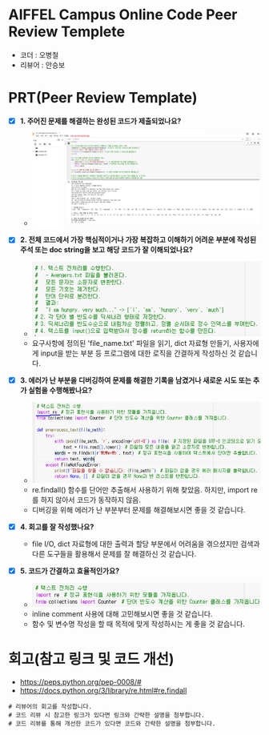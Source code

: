 # AIFFEL Campus Online Code Peer Review Templete
- 코더 : 오병철
- 리뷰어 : 안승보


# PRT(Peer Review Template)
- [X]  **1. 주어진 문제를 해결하는 완성된 코드가 제출되었나요?**
    - ![alt text](image.png)

- [X]  **2. 전체 코드에서 가장 핵심적이거나 가장 복잡하고 이해하기 어려운 부분에 작성된 
주석 또는 doc string을 보고 해당 코드가 잘 이해되었나요?**
    - ![alt text](image-3.png)
    - 요구사항에 정의된 'file_name.txt' 파일을 읽기, dict 자료형 만들기, 사용자에게 input을 받는 부분 등 프로그램에 대한 로직을 간결하게 작성하신 것 같습니다.

- [X]  **3. 에러가 난 부분을 디버깅하여 문제를 해결한 기록을 남겼거나
새로운 시도 또는 추가 실험을 수행해봤나요?**
    - ![alt text](image-2.png)
    - re.findall() 함수를 단어만 추출해서 사용하기 위해 찾았음. 하지만, import re를 하지 않아서 코드가 동작하지 않음.
    - 디버깅을 위해 에러가 난 부분부터 문제를 해결해보시면 좋을 것 같습니다.
        
- [X]  **4. 회고를 잘 작성했나요?**
    - file I/O, dict 자료형에 대한 출력과 할당 부분에서 어려움을 겪으셨지만 검색과 다른 도구들을 활용해서 문제를 잘 해결하신 것 같습니다.
        
- [X]  **5. 코드가 간결하고 효율적인가요?**
    - ![alt text](image-1.png)
    - inline comment 사용에 대해 고민해보시면 좋을 것 같습니다.
    - 함수 및 변수명 작성을 할 때 목적에 맞게 작성하시는 게 좋을 것 같습니다.

# 회고(참고 링크 및 코드 개선)
- https://peps.python.org/pep-0008/#
- https://docs.python.org/3/library/re.html#re.findall
```
# 리뷰어의 회고를 작성합니다.
# 코드 리뷰 시 참고한 링크가 있다면 링크와 간략한 설명을 첨부합니다.
# 코드 리뷰를 통해 개선한 코드가 있다면 코드와 간략한 설명을 첨부합니다.
```
